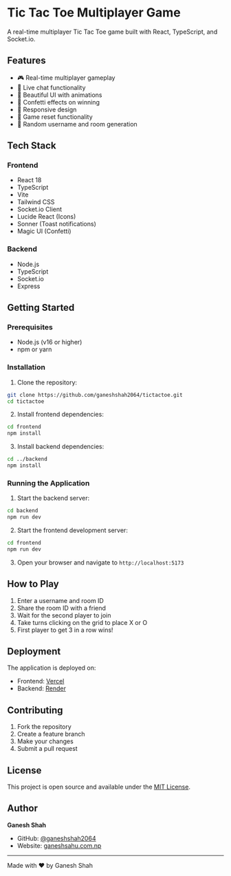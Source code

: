 # Tic Tac Toe Multiplayer Game

A real-time multiplayer Tic Tac Toe game built with React, TypeScript, and Socket.io.

## Features

- 🎮 Real-time multiplayer gameplay
- 💬 Live chat functionality
- 🎨 Beautiful UI with animations
- 🎉 Confetti effects on winning
- 📱 Responsive design
- 🔄 Game reset functionality
- 🎲 Random username and room generation

## Tech Stack

### Frontend
- React 18
- TypeScript
- Vite
- Tailwind CSS
- Socket.io Client
- Lucide React (Icons)
- Sonner (Toast notifications)
- Magic UI (Confetti)

### Backend
- Node.js
- TypeScript
- Socket.io
- Express

## Getting Started

### Prerequisites
- Node.js (v16 or higher)
- npm or yarn

### Installation

1. Clone the repository:
```bash
git clone https://github.com/ganeshshah2064/tictactoe.git
cd tictactoe
```

2. Install frontend dependencies:
```bash
cd frontend
npm install
```

3. Install backend dependencies:
```bash
cd ../backend
npm install
```

### Running the Application

1. Start the backend server:
```bash
cd backend
npm run dev
```

2. Start the frontend development server:
```bash
cd frontend
npm run dev
```

3. Open your browser and navigate to `http://localhost:5173`

## How to Play

1. Enter a username and room ID
2. Share the room ID with a friend
3. Wait for the second player to join
4. Take turns clicking on the grid to place X or O
5. First player to get 3 in a row wins!

## Deployment

The application is deployed on:
- Frontend: [Vercel](https://vercel.com)
- Backend: [Render](https://render.com)

## Contributing

1. Fork the repository
2. Create a feature branch
3. Make your changes
4. Submit a pull request

## License

This project is open source and available under the [MIT License](LICENSE).

## Author

**Ganesh Shah**
- GitHub: [@ganeshshah2064](https://github.com/ganeshshah2064)
- Website: [ganeshsahu.com.np](https://ganeshsahu.com.np)

---

Made with ❤️ by Ganesh Shah